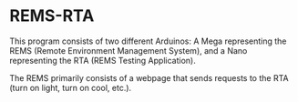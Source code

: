 # REMS-RTA

This program consists of two different Arduinos: A Mega representing the REMS (Remote Environment Management System), and a Nano representing the RTA (REMS Testing Application).

The REMS primarily consists of a webpage that sends requests to the RTA (turn on light, turn on cool, etc.).
